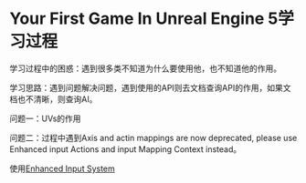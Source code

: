 # Your First Game In Unreal Engine 5学习过程

学习过程中的困惑：遇到很多类不知道为什么要使用他，也不知道他的作用。

学习思路：遇到问题解决问题，遇到使用的API则去文档查询API的作用，如果文档也不清晰，则查询AI。

问题一：UVs的作用


问题二：过程中遇到Axis and actin mappings are now deprecated, please use Enhanced input Actions and input Mapping Context instead。

使用[Enhanced Input System](https://www.bilibili.com/video/BV1GEypYKERz/?spm_id_from=333.337.search-card.all.click&vd_source=16b822060153afb61a028379bf440fe8)

